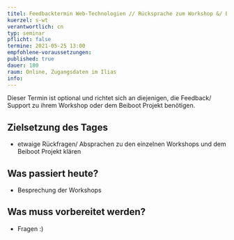 ```yaml
---
titel: Feedbacktermin Web-Technologien // Rücksprache zum Workshop &/ Beibootprojekt
kuerzel: s-wt
verantwortlich: cn
typ: seminar
pflicht: false
termine: 2021-05-25 13:00
empfohlene-voraussetzungen: 
published: true
dauer: 180
raum: Online, Zugangsdaten im Ilias
info: 
---
```


Dieser Termin ist optional und richtet sich an diejenigen, die Feedback/ Support zu ihrem Workshop oder dem Beiboot Projekt benötigen.

## Zielsetzung des Tages
- etwaige Rückfragen/ Absprachen zu den einzelnen Workshops und dem Beiboot Projekt klären 

## Was passiert heute?
- Besprechung der Workshops

## Was muss vorbereitet werden?
- Fragen :)

